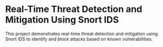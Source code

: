 # Real-Time Threat Detection and Mitigation Using Snort IDS
This project demonstrates real-time threat detection and mitigation using Snort IDS to identify and block attacks based on known vulnerabilities.
